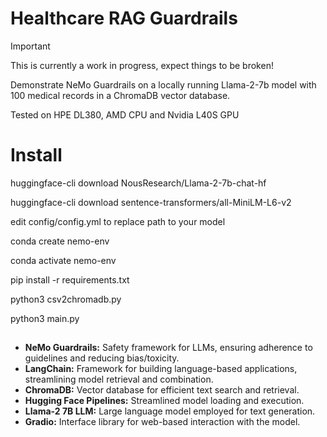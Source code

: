 # Healthcare RAG Guardrails

> [!IMPORTANT]
> This is currently a work in progress, expect things to be broken!

Demonstrate NeMo Guardrails on a locally running Llama-2-7b model with 100 medical records in a ChromaDB vector database.

Tested on HPE DL380, AMD CPU and Nvidia L40S GPU

# Install
huggingface-cli download NousResearch/Llama-2-7b-chat-hf

huggingface-cli download sentence-transformers/all-MiniLM-L6-v2 

edit config/config.yml to replace path to your model 

conda create nemo-env 

conda activate nemo-env

pip install -r requirements.txt 

python3 csv2chromadb.py

python3 main.py

## 

* __NeMo Guardrails:__ Safety framework for LLMs, ensuring adherence to guidelines and reducing bias/toxicity.
* __LangChain:__ Framework for building language-based applications, streamlining model retrieval and combination.
* __ChromaDB:__ Vector database for efficient text search and retrieval. 
* __Hugging Face Pipelines:__ Streamlined model loading and execution. 
* __Llama-2 7B LLM:__ Large language model employed for text generation.
* __Gradio:__ Interface library for web-based interaction with the model. 







